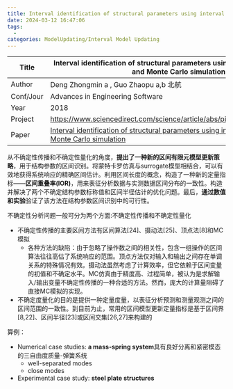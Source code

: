 ```yaml
---
title: Interval identification of structural parameters using interval overlap ratio and Monte Carlo simulation
date: 2024-03-12 16:47:06
tags:
  - 
categories: ModelUpdating/Interval Model Updating
---
```


| Title     | Interval identification of structural parameters using interval overlap ratio and Monte Carlo simulation                                                                                                 |
| --------- | -------------------------------------------------------------------------------------------------------------------------------------------------------------------------------------------------------- |
| Author    | Deng Zhongmin a , Guo Zhaopu a,b 北航                                                                                                                                                                      |
| Conf/Jour | Advances in Engineering Software                                                                                                                                                                         |
| Year      | 2018                                                                                                                                                                                                     |
| Project   | https://www.sciencedirect.com/science/article/abs/pii/S096599781731164X                                                                                                                                  |
| Paper     | [Interval identification of structural parameters using interval overlap ratio and Monte Carlo simulation](https://readpaper.com/pdf-annotate/note?pdfId=2201610607974204928&noteId=2201611039416835840) |

<!-- more -->

从不确定性传播和不确定性量化的角度，**提出了一种新的区间有限元模型更新策略**，用于结构参数的区间识别。将蒙特卡罗仿真与surrogate模型相结合，可以有效地获得系统响应的精确区间估计。利用区间长度的概念，构造了一种新的定量指标——**区间重叠率(IOR)**，用来表征分析数据与实测数据区间分布的一致性。构造并解决了两个不确定结构参数标称值和区间半径估计的优化问题。最后，**通过数值和实验**验证了该方法在结构参数区间识别中的可行性。

不确定性分析问题一般可分为两个方面:不确定性传播和不确定性量化
- 不确定性传播的主要区间方法有区间算法[24]、摄动法[25]、顶点法[8]和MC模拟
  - 各种方法的缺陷：由于忽略了操作数之间的相关性，包含一组操作的区间算法往往高估了系统响应的范围。顶点方法仅对输入和输出之间存在单调关系的特殊情况有效。摄动法虽然考虑了计算效率，但它依赖于区间变量的初值和不确定水平。MC仿真由于精度高、过程简单，被认为是求解输入/输出变量不确定性传播的一种合适的方法。然而，庞大的计算量阻碍了直接MC模拟的实现。
- 不确定度量化的目的是提供一种定量度量，以表征分析预测和测量观测之间的区间范围的一致性。到目前为止，常用的区间模型更新定量指标是基于区间界[8,22]、区间半径[23]或区间交集[26,27]来构建的

算例：
- Numerical case studies: **a mass-spring system**具有良好分离和紧密模态的三自由度质量-弹簧系统
  - well-separated modes
  - close modes
- Experimental case study: **steel plate structures**